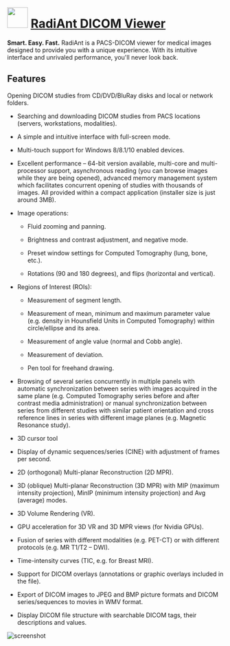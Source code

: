 ﻿# <img src="https://cdn.jsdelivr.net/gh/chtof/chocolatey-packages/automatic/radiant/radiant.png" width="48" height="48"/> [RadiAnt DICOM Viewer](https://chocolatey.org/packages/radiant)

**Smart. Easy. Fast.**
RadiAnt is a PACS-DICOM viewer for medical images designed to provide you with a unique experience.
With its intuitive interface and unrivaled performance, you'll never look back.

## Features
Opening DICOM studies from CD/DVD/BluRay disks and local or network folders.

- Searching and downloading DICOM studies from PACS locations (servers, workstations, modalities).

- A simple and intuitive interface with full-screen mode.

- Multi-touch support for Windows 8/8.1/10 enabled devices.

- Excellent performance – 64-bit version available, multi-core and multi-processor support, asynchronous reading (you can browse images while they are being opened), advanced memory management system which facilitates concurrent opening of studies with thousands of images. All provided within a compact application (installer size is just around 3MB).

- Image operations:

  - Fluid zooming and panning.

  - Brightness and contrast adjustment, and negative mode.

  - Preset window settings for Computed Tomography (lung, bone, etc.).

  - Rotations (90 and 180 degrees), and flips (horizontal and vertical).

- Regions of Interest (ROIs):

  - Measurement of segment length.

  - Measurement of mean, minimum and maximum parameter value (e.g. density in Hounsfield Units in Computed Tomography) within circle/ellipse and its area.

  - Measurement of angle value (normal and Cobb angle).

  - Measurement of deviation.

  - Pen tool for freehand drawing.

- Browsing of several series concurrently in multiple panels with automatic synchronization between series with images acquired in the same plane (e.g. Computed Tomography series before and after contrast media administration) or manual synchronization between series from different studies with similar patient orientation and cross reference lines in series with different image planes (e.g. Magnetic Resonance study).

- 3D cursor tool

- Display of dynamic sequences/series (CINE) with adjustment of frames per second.

- 2D (orthogonal) Multi-planar Reconstruction (2D MPR).

- 3D (oblique) Multi-planar Reconstruction (3D MPR) with MIP (maximum intensity projection), MinIP (minimum intensity projection) and Avg (average) modes.

- 3D Volume Rendering (VR).

- GPU acceleration for 3D VR and 3D MPR views (for Nvidia GPUs).

- Fusion of series with different modalities (e.g. PET-CT) or with different protocols (e.g. MR T1/T2 – DWI).

- Time-intensity curves (TIC, e.g. for Breast MRI).

- Support for DICOM overlays (annotations or graphic overlays included in the file).

- Export of DICOM images to JPEG and BMP picture formats and DICOM series/sequences to movies in WMV format.

- Display DICOM file structure with searchable DICOM tags, their descriptions and values.

![screenshot](https://cdn.jsdelivr.net/gh/chtof/chocolatey-packages/automatic/radiant/screenshot.png)